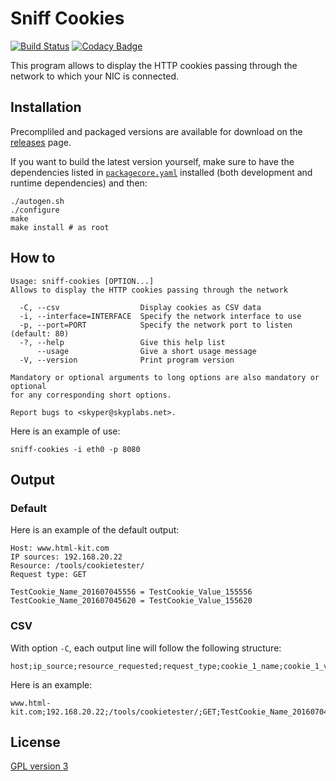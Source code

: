 # Sniff Cookies

[![Build Status](https://travis-ci.org/SkypLabs/sniff-cookies.svg)](https://travis-ci.org/SkypLabs/sniff-cookies) [![Codacy Badge](https://api.codacy.com/project/badge/Grade/729dc0fae9bf4581ba2c8ce0dd2cd999)](https://www.codacy.com/app/skyper/sniff-cookies?utm_source=github.com&amp;utm_medium=referral&amp;utm_content=SkypLabs/sniff-cookies&amp;utm_campaign=Badge_Grade)

This program allows to display the HTTP cookies passing through the network to which your NIC is connected.

## Installation

Precompliled and packaged versions are available for download on the [releases][releases] page.

If you want to build the latest version yourself, make sure to have the dependencies listed in [`packagecore.yaml`](packagecore.yaml) installed (both development and runtime dependencies) and then:

    ./autogen.sh
    ./configure
    make
    make install # as root

## How to

```
Usage: sniff-cookies [OPTION...]
Allows to display the HTTP cookies passing through the network

  -C, --csv                  Display cookies as CSV data
  -i, --interface=INTERFACE  Specify the network interface to use
  -p, --port=PORT            Specify the network port to listen (default: 80)
  -?, --help                 Give this help list
      --usage                Give a short usage message
  -V, --version              Print program version

Mandatory or optional arguments to long options are also mandatory or optional
for any corresponding short options.

Report bugs to <skyper@skyplabs.net>.
```

Here is an example of use:

    sniff-cookies -i eth0 -p 8080

## Output

### Default

Here is an example of the default output:

	Host: www.html-kit.com
	IP sources: 192.168.20.22
	Resource: /tools/cookietester/
	Request type: GET

	TestCookie_Name_201607045556 = TestCookie_Value_155556
	TestCookie_Name_201607045620 = TestCookie_Value_155620

### CSV

With option `-C`, each output line will follow the following structure:

    host;ip_source;resource_requested;request_type;cookie_1_name;cookie_1_value;cookie_2_name;cookie_2_value;...

Here is an example:

    www.html-kit.com;192.168.20.22;/tools/cookietester/;GET;TestCookie_Name_201607045556;TestCookie_Value_155556;TestCookie_Name_201607045620;TestCookie_Value_155620

## License

[GPL version 3][GPLv3]

 [GPLv3]: https://www.gnu.org/licenses/gpl.txt
 [releases]: https://github.com/SkypLabs/sniff-cookies/releases
